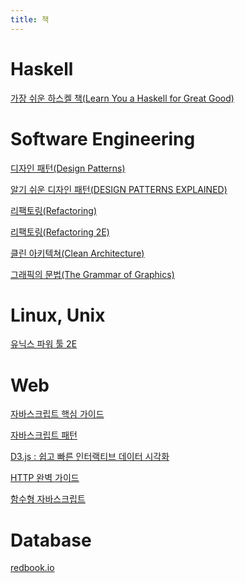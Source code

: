 ```yaml
---
title: 책
---
```

# Haskell

[가장 쉬운 하스켈 책(Learn You a Haskell for Great Good)]()

# Software Engineering

[디자인 패턴(Design Patterns)]()

[알기 쉬운 디자인 패턴(DESIGN PATTERNS EXPLAINED)]()

[리팩토링(Refactoring)]()

[리팩토링(Refactoring 2E)]()

[클린 아키텍쳐(Clean Architecture)]()

[그래픽의 문법(The Grammar of Graphics)]()

# Linux, Unix

[유닉스 파워 툴 2E]()

# Web

[자바스크립트 핵심 가이드]()

[자바스크립트 패턴]()

[D3.js : 쉽고 빠른 인터랙티브 데이터 시각화]()

[HTTP 완벽 가이드]()

[함수형 자바스크립트]()

# Database

[redbook.io](http://redbook.io)